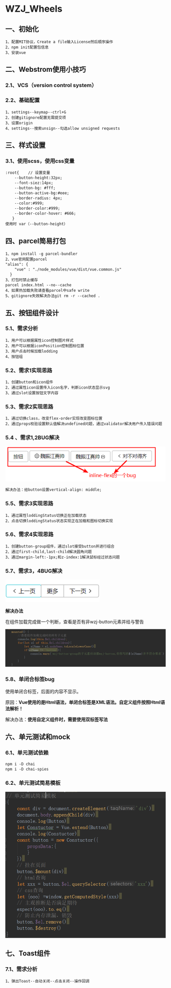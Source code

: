 # WZJ_Wheels

## 一、初始化

```
1、配置MIT协议，Create a file输入License然后顺序操作
2、npm init配置包信息
3、安装vue
```

## 二、Webstrom使用小技巧

### 2.1、VCS（version control system）

### 2.2、基础配置

```
1、settings--keymap--ctrl+G
2、创建gitignore配置无需提交项
3、设置origin
4、settings--搜索unsign--勾选allow unsigned requests
```

## 三、样式设置

### 3.1、使用scss，使用css变量

```
:root{    // 设置变量
    --button-height:32px;
    --font-siez:14px;
    --button-bg: #fff;
    --button-active-bg:#eee;
    --border-radius: 4px;
    --color:#999;
    --border-color:#999;
    --border-color-hover: #666;
   }
使用时 var（--button-height）
```

## 四、parcel简易打包

```
1、npm install -g parcel-bundler
2、vue官网配置parcel
"alias": {
    "vue" : "./node_modules/vue/dist/vue.common.js"
  }
3、打包时禁止缓存
parcel index.html --no--cache
4、如果热加载失败请查看parcel中safe write
5、gitignore失效解决办法git rm -r --cached .
```

## 五、按钮组件设计

### 5.1、需求分析

```
1、用户可以根据属性icon控制图片样式
2、用户可以根据iconPosition控制图标位置
3、用户点击时候加载lodding
4、按钮组
```

### 5.2、需求1实现思路

```
1、创建button和icon组件
2、通过属性icon设置传入icon名字，判断icon状态显示svg
3、通过slot设置按钮文字内容
```

### 5.3、需求2实现思路

```
1、通过切换class，改变flex-order实现改变图标位置
2、通过props校验设置默认值解决undefined问题，通过validator解决用户传入错误问题
```

### 5.4 、需求1,2BUG解决

![](./readmeImg/inline-flexBUG.png)

```
解决办法：给button设置vertical-align: middle;
```

### 5.5、需求3实现思路

```
1、通过属性loddingStatus切换正在加载状态
2、点击切换loddingStatus状态实现正在加载和图标切换实现
```

### 5.6、需求4实现思路

```
1、创建button-group组件，通过slot接受button并进行组合
2、通过first-child,last-child解决圆角问题
3、通过margin-left:-1px;和z-index:1解决鼠标经过状态问题
```

### 5.7、需求3，4BUG解决

![](./readmeImg/wzj-button-groupBUG.png)

**解决办法**

在组件加载完成做一个判断，查看是否有非wzj-button元素并给与警告

![](./readmeImg/wzj-button-group解决办法.png)

### 5.8、单闭合标签bug

使用单闭合标签，后面的内容不显示。

原因：**Vue使用的是Html语法，单闭合标签是XML语法。自定义组件按照Html语法解析！**

解决办法：**使用自定义组件时，需要使用双标签写法**

## 六、单元测试和mock

### 6.1、单元测试依赖

```
npm i -D chai
npm i -D chai-spies
```

### 6.2、单元测试简易模板

![](./readmeImg/单元测试简易模板.png)

## 七、Toast组件

### 7.1、需求分析

```
1、弹出Toast--自动关闭--点击关闭--操作回调

```









